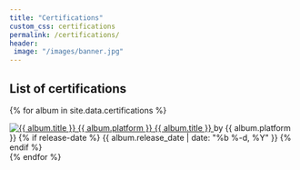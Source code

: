 ```yaml
---
title: "Certifications"
custom_css: certifications
permalink: /certifications/
header: 
 image: "/images/banner.jpg"
---
```


## List of certifications
{% for album in site.data.certifications %}
  <article>
    <a href="{{ album.url }}">
      <img src="{{ album.img }}" alt="{{ album.title }} {{ album.platform }}"/>
      {{ album.title }}
    </a> by {{ album.platform }}
    {% if release-date %}
      <span class="release-date">{{ album.release_date | date: "%b %-d, %Y" }}</span>
    {% endif %}
  </article>
{% endfor %}
 